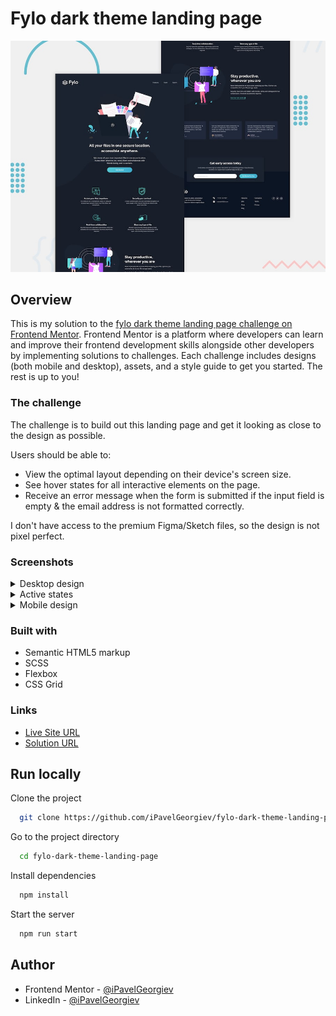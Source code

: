# Fylo dark theme landing page

![Responsive mockup](design/desktop-preview.jpg)

## Overview

This is my solution to the [fylo dark theme landing page challenge on Frontend Mentor](https://www.frontendmentor.io/challenges/fylo-dark-theme-landing-page-5ca5f2d21e82137ec91a50fd). Frontend Mentor is a platform where developers can learn and improve their frontend development skills alongside other developers by implementing solutions to challenges. Each challenge includes designs (both mobile and desktop), assets, and a style guide to get you started. The rest is up to you!

### The challenge

The challenge is to build out this landing page and get it looking as close to the design as possible.

Users should be able to:

- View the optimal layout depending on their device's screen size.
- See hover states for all interactive elements on the page.
- Receive an error message when the form is submitted if the input field is empty & the email address is not formatted correctly.

I don't have access to the premium Figma/Sketch files, so the design is not pixel perfect.

### Screenshots

<details>
  <summary>Desktop design</summary>

  ![Screenshot of desktop view](design/desktop-design.jpg)
</details>

<details>
  <summary>Active states</summary>

  ![Screenshot of desktop view with active states](design/active-states.jpg)
</details>

<details>
  <summary>Mobile design</summary>

  ![Screenshot of mobile view](design/mobile-design.jpg)
</details>

### Built with

- Semantic HTML5 markup
- SCSS
- Flexbox
- CSS Grid

### Links

- [Live Site URL](https://pavel-frontend-mentor.github.io/huddle-landing-page-with-curved-sections)
- [Solution URL](https://www.frontendmentor.io/solutions/huddle-landing-page-with-curved-sections-Es6A-XnWH)


## Run locally

Clone the project

```bash
  git clone https://github.com/iPavelGeorgiev/fylo-dark-theme-landing-page.git
```

Go to the project directory

```bash
  cd fylo-dark-theme-landing-page
```

Install dependencies

```bash
  npm install
```

Start the server

```bash
  npm run start
```

## Author

- Frontend Mentor - [@iPavelGeorgiev](https://www.frontendmentor.io/profile/iPavelGeorgiev)
- LinkedIn - [@iPavelGeorgiev](https://www.linkedin.com/in/ipavelgeorgiev)